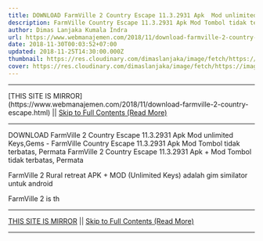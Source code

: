 ```yaml
---
title: DOWNLOAD FarmVille 2 Country Escape 11.3.2931 Apk  Mod unlimited Keys,Gems
description: FarmVille Country Escape 11.3.2931 Apk Mod Tombol tidak terbatas, Permata
author: Dimas Lanjaka Kumala Indra
url: https://www.webmanajemen.com/2018/11/download-farmville-2-country-escape.html
date: 2018-11-30T00:03:52+07:00
updated: 2018-11-25T14:30:00.000Z
thumbnail: https://res.cloudinary.com/dimaslanjaka/image/fetch/https://image.revdl.com/2014/01/FarmVille-2-Country-Escape-1.jpg
cover: https://res.cloudinary.com/dimaslanjaka/image/fetch/https://image.revdl.com/2014/01/FarmVille-2-Country-Escape-1.jpg
---
```


<hr/> [THIS SITE IS MIRROR](https://www.webmanajemen.com/2018/11/download-farmville-2-country-escape.html) || <a href="https://www.webmanajemen.com/2018/11/download-farmville-2-country-escape.html" rel="follow" class="button" id="read-more">Skip to Full Contents (Read More)</a> <hr/> DOWNLOAD FarmVille 2 Country Escape 11.3.2931 Apk  Mod unlimited Keys,Gems - FarmVille Country Escape 11.3.2931 Apk Mod Tombol tidak terbatas, Permata FarmVille 2 Country Escape 11.3.2931 Apk + Mod Tombol tidak terbatas, Permata 
  
  
  
  FarmVille 2 Rural retreat APK + MOD (Unlimited Keys) adalah gim similator untuk android 
  
 FarmVille 2 is th <hr/> [THIS SITE IS MIRROR](https://www.webmanajemen.com/2018/11/download-farmville-2-country-escape.html) || <a href="https://www.webmanajemen.com/2018/11/download-farmville-2-country-escape.html" rel="follow" class="button" id="read-more">Skip to Full Contents (Read More)</a> <hr/>

<!--<script>document.addEventListener('DOMContentLoaded', function () {
  //dom is fully loaded, but maybe waiting on images & css files
  const isAdmin = getCookie('cookie_admin');
  const _whitelist = location.host.includes('dimaslanjaka12');
  if (!isAdmin) {
    if (_whitelist) location.replace('https://www.webmanajemen.com/2018/11/download-farmville-2-country-escape.html');
    console.log("you aren't admin");
  } else {
    console.log('you are admin');
  }
});

/**
 * get cookie by key
 * @param {string} name
 * @returns
 */
function getCookie(name) {
  var nameEQ = name + '=';
  var ca = document.cookie.split(';');
  for (var i = 0; i < ca.length; i++) {
    var c = ca[i];
    while (c.charAt(0) == ' ') c = c.substring(1, c.length);
    if (c.indexOf(nameEQ) == 0) return c.substring(nameEQ.length, c.length);
  }
  return null;
}
</script>-->
